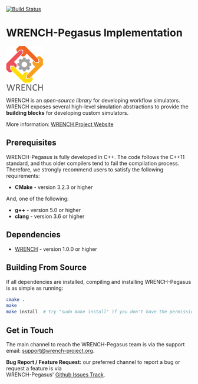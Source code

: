 [![Build Status][travis-badge]][travis-link]

# WRENCH-Pegasus Implementation

<img src="https://raw.githubusercontent.com/wrench-project/wrench/master/doc/images/logo-vertical.png" width="100" />

WRENCH is an _open-source library_ for developing workflow simulators. WRENCH exposes several high-level simulation 
abstractions to provide the **building blocks** for developing custom simulators.

More information: [WRENCH Project Website](http://wrench-project.org)

## Prerequisites

WRENCH-Pegasus is fully developed in C++. The code follows the C++11 standard, and thus older 
compilers tend to fail the compilation process. Therefore, we strongly recommend
users to satisfy the following requirements:

- **CMake** - version 3.2.3 or higher
  
And, one of the following:
- **g++** - version 5.0 or higher
- **clang** - version 3.6 or higher

## Dependencies

- [WRENCH](http://wrench-project.org/) - version 1.0.0 or higher

## Building From Source

If all dependencies are installed, compiling and installing WRENCH-Pegasus is as simple as running:

```bash
cmake .
make
make install  # try "sudo make install" if you don't have the permission to write
```

## Get in Touch

The main channel to reach the WRENCH-Pegasus team is via the support email: 
[support@wrench-project.org](mailto:support@wrench-project.org).

**Bug Report / Feature Request:** our preferred channel to report a bug or request a feature is via  
WRENCH-Pegasus' [Github Issues Track](https://github.com/wrench-project/pegasus/issues).


[travis-badge]:             https://travis-ci.org/wrench-project/pegasus.svg?branch=master
[travis-link]:              https://travis-ci.org/wrench-project/pegasus

